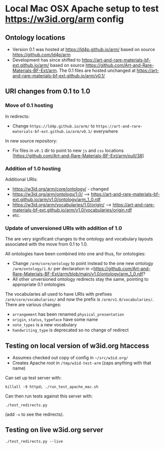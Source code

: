 # Local Mac OSX Apache setup to test https://w3id.org/arm config

## Ontology locations

  * Version 0.1 was hosted at <https://ld4p.github.io/arm/> based on source <https://github.com/ld4p/arm>
  * Development has since shifted to <https://art-and-rare-materials-bf-ext.github.io/arm/> based on source <https://github.com/Art-and-Rare-Materials-BF-Ext/arm>. The 0.1 files are hosted unchanged at <https://art-and-rare-materials-bf-ext.github.io/arm/v0.1/>

## URI changes from 0.1 to 1.0

### Move of 0.1 hosting

In redirects:
  * Change `https://ld4p.github.io/arm/` to `https://art-and-rare-materials-bf-ext.github.io/arm/v0.1/` everywhere

In new source repository:
  * Fix files in `v0.1` dir to point to new `js` and `css` locations [https://github.com/Art-and-Rare-Materials-BF-Ext/arm/pull/38]

### Addition of 1.0 hosting

Additional URIs:
  * https://w3id.org/arm/core/ontology/ - changed
  * https://w3id.org/arm/ontology/1.0/ --> https://art-and-rare-materials-bf-ext.github.io/arm/v1.0/ontology/arm_1_0.rdf
  * https://w3id.org/arm/vocabularies/1.0/origin/ --> https://art-and-rare-materials-bf-ext.github.io/arm/v1.0/vocabularies/origin.rdf
  * etc.

### Update of unversioned URIs with addition of 1.0

The are very significant changes to the ontology and vocabulary layouts associated with the move from 0.1 to 1.0.

All ontologies have been combined into one and thus, for ontologies:
  * Change `/arm/core/ontology` to point instead to the one new ontology `/arm/ontology/1.0/` per declaration in <https://github.com/Art-and-Rare-Materials-BF-Ext/arm/blob/main/v1.0/ontology/arm_1_0.rdf?
  * All other unversioned ontology redirects stay the same, pointing to appropriate 0.1 ontologies

The vocabularies all used to have URIs with prefixes `/arm/core/vocabularies/` and now the prefix is `/arm/v1.0/vocabularies/`. There are various changes:

  * `arrangement` has been renamed `physical_presentation`
  * `origin`, `status`, `typeface` have some name
  * `note_types` is a new vocabulary
  * `handwriting_type` is deprecated so no change of redirect

## Testing on local version of w3id.org htaccess

  * Assumes checked out copy of config in `~/src/w3id.org/`
  * Creates Apache root in `/tmp/w3id-test-arm` (zaps anything with that name)

Can set up test server with:

```
killall -9 httpd; ./run_test_apache_mac.sh
```

Can then run tests against this server with:

```
./test_redirects.py
```

(add `-v` to see the redirects).

## Testing on live w3id.org server

```
./test_redirects.py --live
```
